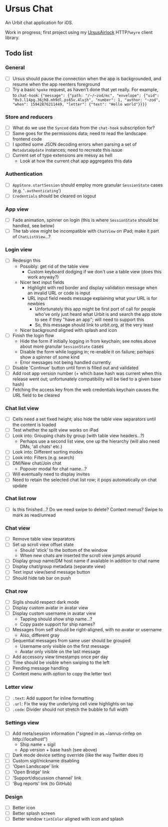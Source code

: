 # Ursus Chat

An Urbit chat application for iOS.

Work in progress; first project using my [UrsusAirlock](https://github.com/dclelland/UrsusAirlock) HTTP/`%eyre` client library.

## Todo list

### General

- [ ] Ursus should pause the connection when the app is backgrounded, and resume when the app reenters foreground
- [ ] Try a basic `%poke` request, as haven't done that yet really. For example, to `chat-hook`: `{"message": {"path: "/~/~zod/mc", "envelope": {"uid": "0v3.l14pg.36jh8.mh9dl.ps65v.4lujh", "number": 1, "author: "~zod", "when": 15942876211449, "letter": {"text": "Hello world"}}}}`

### Store and reducers

- [ ] What do we use the `Synced` data from the `chat-hook` subscription for?
- [ ] Same goes for the permissions data; need to read the landscape frontend code
- [ ] I spotted some JSON decoding errors when parsing a set of `MetadataUpdate` instances; need to recreate this issue
- [ ] Current set of type extensions are messy as hell
    - Look at how the current chat app aggregates this data

### Authentication

- [ ] `AppStore.startSession` should employ more granular `SessionState` cases (e.g. '`.authenticating`')
- [ ] `Credentials` should be cleared on logout

### App view

- [ ] Fade animation, spinner on login (this is where `SessionState` should be handled, see below)
- [ ] The tab view might be incompatible with `ChatView` on iPad; make it part of `ChatListView`...?

### Login view

- [ ] Redesign this
    - Possibly: get rid of the table view
        - Custom keyboard dodging if we don't use a table view (does this work anyway?)
    - Nicer text input fields
        - Highlight with red border and display validation message when an invalid URL or code is input
        - URL input field needs message explaining what your URL is for newbies
            - Unfortunately this app might be first port of call for people who've only just heard what Urbit is and search the app store to see if they "have an app"; will need to support this
            - So, this message should link to urbit.org, at the very least
    - Nicer background aligned with splash and icon
- [ ] Finish the login flow
    - Hide the form if initially logging in from keychain; see notes above about more granular `SessionState` cases
    - Disable the form while logging in; re-enable it on failure; perhaps show a spinner of some kind
    - Error messages not being handled currently
- [ ] Disable 'Continue' button until form is filled out and validated
- [ ] Add root app version number (+ which base hash was current when this release went out; unfortunately compatibility will be tied to a given base hash)
- [ ] Fetching the access key from the web credentials keychain causes the URL field to be cleared

### Chat list view

- [ ] Cells need a set fixed height; also hide the table view separators until the content is loaded
- [ ] Test whether the split view works on iPad
- [ ] Look into: Grouping chats by group (with table view headers...?)
    - Perhaps use a second list view, one up the hierarchy (will also need DMs, 'all chats' etc.)
- [ ] Look into: Different sorting modes
- [ ] Look into: Filters (e.g. search)
- [ ] DM/New chat/Join chat
    - Popover modal for chat name...?
- [ ] Will eventually need to display invites
- [ ] Need to retain the selected chat list row; it pops automatically on chat update

### Chat list row

- [ ] Is this finished...? Do we need swipe to delete? Context menus? Swipe to mark as read/unread

### Chat view

- [ ] Remove table view separators
- [ ] Set up scroll view offset state
    - Should 'stick' to the bottom of the window 
    - When new chats are inserted the scroll view jumps around
- [ ] Display group name/DM host name if available in addition to chat name
- [ ] Display chat/group metadata (separate view)
- [ ] Text input view/send message button
- [ ] Should hide tab bar on push

### Chat row

- [ ] Sigils should respect dark mode
- [ ] Display custom avatar in avatar view
- [ ] Display custom username in avatar view
    - Tapping should show ship name...?
    - Copy paste support for ship names?
- [ ] Messages from self should be right-aligned, with no avatar or username
    - Also, different gray
- [ ] Sequential messages from same user should be grouped
    - Username only visible on the first message
    - Avatar only visible on the last message
- [ ] Add accessory view timestamps once per day
- [ ] Time should be visible when swiping to the left
- [ ] Pending message handling
- [ ] Context menu with option to copy the letter text

### Letter view

- [ ] `.text`: Add support for inline formatting
- [ ] `.url`: Fix the way the underlying cell view highlights on tap
- [ ] `.code`: Divider should not stretch the bubble to full width

### Settings view

- [ ] Add meta/session information ("signed in as ~lanrus-rinfep on http://localhost")
    - Ship name + sigil
    - App version + base hash (see above)
- [ ] Dark mode device setting override (like the way Twitter does it)
- [ ] Custom sigil/nickname disabling
- [ ] 'Open Landscape' link
- [ ] 'Open Bridge' link
- [ ] 'Support/discussion channel' link
- [ ] 'Bug reports' link (to GitHub)

### Design

- [ ] Better icon
- [ ] Better splash screen
- [ ] Better window `tintColor` aligned with icon and splash
